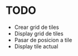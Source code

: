 # TODO 

- Crear grid de tiles
- Display grid de tiles
- Pasar de posicion a tile
- Display tile actual